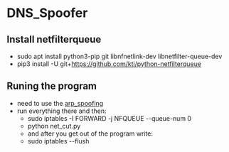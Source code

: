 # DNS_Spoofer

## Install netfilterqueue
* sudo apt install python3-pip git libnfnetlink-dev libnetfilter-queue-dev
* pip3 install -U git+https://github.com/kti/python-netfilterqueue

## Runing the program
* need to use the [arp_spoofing](https://github.com/YuvalAsidon/ARP_Spoofing)
* run everything there and then:
  * sudo iptables -I FORWARD -j NFQUEUE --queue-num 0
  * python net_cut.py
  * and after you get out of the program write:
   * sudo iptables --flush
